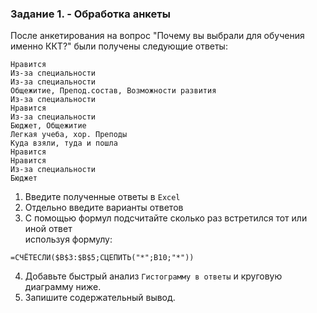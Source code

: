 ### Задание 1. - Обработка анкеты

После анкетирования на вопрос "Почему вы выбрали для обучения именно ККТ?"
были получены следующие ответы:
```
Нравится
Из-за специальности
Из-за специальности
Общежитие, Препод.состав, Возможности развития
Из-за специальности
Нравится
Из-за специальности
Бюджет, Общежитие
Легкая учеба, хор. Преподы
Куда взяли, туда и пошла
Нравится
Нравится
Из-за специальности
Бюджет
```
1. Введите полученные ответы в `Excel`
2. Отдельно введите варианты ответов  
3. С помощью формул подсчитайте сколько раз встретился тот или иной ответ  
используя формулу:
```
=СЧЁТЕСЛИ($B$3:$B$5;СЦЕПИТЬ("*";B10;"*"))
```
4. Добавьте быстрый анализ `Гистограмму в ответы` и круговую диаграмму ниже.
5. Запишите содержательный вывод.
